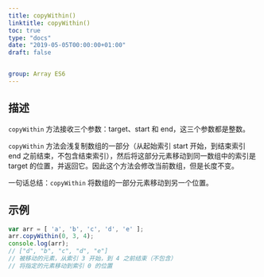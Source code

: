 ```yaml
---
title: copyWithin()
linktitle: copyWithin()
toc: true
type: "docs"
date: "2019-05-05T00:00:00+01:00"
draft: false


group: Array ES6
---
```


## 描述

`copyWithin` 方法接收三个参数：target、start 和 end，这三个参数都是整数。

`copyWithin` 方法会浅复制数组的一部分（从起始索引 start 开始，到结束索引 end 之前结束，不包含结束索引），然后将这部分元素移动到同一数组中的索引是 target 的位置，并返回它。因此这个方法会修改当前数组，但是长度不变。

一句话总结：`copyWithin` 将数组的一部分元素移动到另一个位置。

## 示例

```js
var arr = [ 'a', 'b', 'c', 'd', 'e' ];
arr.copyWithin(0, 3, 4);
console.log(arr);
// ["d", "b", "c", "d", "e"]
// 被移动的元素，从索引 3 开始，到 4 之前结束（不包含）
// 将指定的元素移动到索引 0 的位置
```
